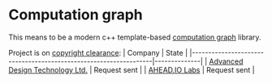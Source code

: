 # Computation graph

This means to be a modern c++ template-based [computation graph](https://en.m.wikipedia.org/wiki/Dependency_graph) library.

Project is on [copyright clearance](http://www.gnu.org/licenses/gpl-howto.en.html):
| Company                                                          | State        |
|------------------------------------------------------------------|--------------|
| [Advanced Design Technology Ltd.](https://www.adtechnology.com/) | Request sent |
| [AHEAD.IO Labs](http://www.ahead.io/)                            | Request sent |
